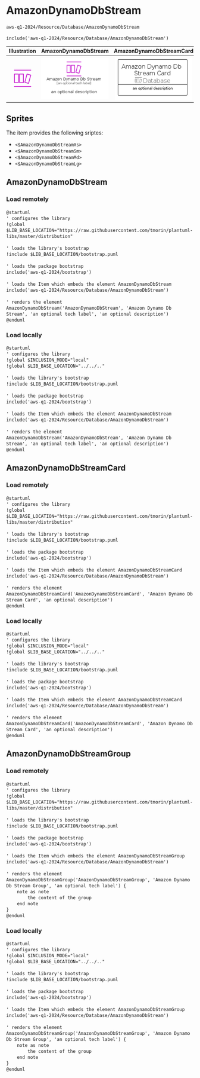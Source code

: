# AmazonDynamoDbStream


```text
aws-q1-2024/Resource/Database/AmazonDynamoDbStream
```

```text
include('aws-q1-2024/Resource/Database/AmazonDynamoDbStream')
```



| Illustration | AmazonDynamoDbStream | AmazonDynamoDbStreamCard | AmazonDynamoDbStreamGroup |
| :---: | :---: | :---: | :---: |
| ![illustration for Illustration](../../../aws-q1-2024/Resource/Database/AmazonDynamoDbStream.png) | ![illustration for AmazonDynamoDbStream](../../../aws-q1-2024/Resource/Database/AmazonDynamoDbStream.Local.png) | ![illustration for AmazonDynamoDbStreamCard](../../../aws-q1-2024/Resource/Database/AmazonDynamoDbStreamCard.Local.png) | ![illustration for AmazonDynamoDbStreamGroup](../../../aws-q1-2024/Resource/Database/AmazonDynamoDbStreamGroup.Local.png) |



## Sprites
The item provides the following sriptes:

- `<$AmazonDynamoDbStreamXs>`
- `<$AmazonDynamoDbStreamSm>`
- `<$AmazonDynamoDbStreamMd>`
- `<$AmazonDynamoDbStreamLg>`





## AmazonDynamoDbStream

### Load remotely
```plantuml
@startuml
' configures the library
!global $LIB_BASE_LOCATION="https://raw.githubusercontent.com/tmorin/plantuml-libs/master/distribution"

' loads the library's bootstrap
!include $LIB_BASE_LOCATION/bootstrap.puml

' loads the package bootstrap
include('aws-q1-2024/bootstrap')

' loads the Item which embeds the element AmazonDynamoDbStream
include('aws-q1-2024/Resource/Database/AmazonDynamoDbStream')

' renders the element
AmazonDynamoDbStream('AmazonDynamoDbStream', 'Amazon Dynamo Db Stream', 'an optional tech label', 'an optional description')
@enduml
```

### Load locally
```plantuml
@startuml
' configures the library
!global $INCLUSION_MODE="local"
!global $LIB_BASE_LOCATION="../../.."

' loads the library's bootstrap
!include $LIB_BASE_LOCATION/bootstrap.puml

' loads the package bootstrap
include('aws-q1-2024/bootstrap')

' loads the Item which embeds the element AmazonDynamoDbStream
include('aws-q1-2024/Resource/Database/AmazonDynamoDbStream')

' renders the element
AmazonDynamoDbStream('AmazonDynamoDbStream', 'Amazon Dynamo Db Stream', 'an optional tech label', 'an optional description')
@enduml
```

## AmazonDynamoDbStreamCard

### Load remotely
```plantuml
@startuml
' configures the library
!global $LIB_BASE_LOCATION="https://raw.githubusercontent.com/tmorin/plantuml-libs/master/distribution"

' loads the library's bootstrap
!include $LIB_BASE_LOCATION/bootstrap.puml

' loads the package bootstrap
include('aws-q1-2024/bootstrap')

' loads the Item which embeds the element AmazonDynamoDbStreamCard
include('aws-q1-2024/Resource/Database/AmazonDynamoDbStream')

' renders the element
AmazonDynamoDbStreamCard('AmazonDynamoDbStreamCard', 'Amazon Dynamo Db Stream Card', 'an optional description')
@enduml
```

### Load locally
```plantuml
@startuml
' configures the library
!global $INCLUSION_MODE="local"
!global $LIB_BASE_LOCATION="../../.."

' loads the library's bootstrap
!include $LIB_BASE_LOCATION/bootstrap.puml

' loads the package bootstrap
include('aws-q1-2024/bootstrap')

' loads the Item which embeds the element AmazonDynamoDbStreamCard
include('aws-q1-2024/Resource/Database/AmazonDynamoDbStream')

' renders the element
AmazonDynamoDbStreamCard('AmazonDynamoDbStreamCard', 'Amazon Dynamo Db Stream Card', 'an optional description')
@enduml
```

## AmazonDynamoDbStreamGroup

### Load remotely
```plantuml
@startuml
' configures the library
!global $LIB_BASE_LOCATION="https://raw.githubusercontent.com/tmorin/plantuml-libs/master/distribution"

' loads the library's bootstrap
!include $LIB_BASE_LOCATION/bootstrap.puml

' loads the package bootstrap
include('aws-q1-2024/bootstrap')

' loads the Item which embeds the element AmazonDynamoDbStreamGroup
include('aws-q1-2024/Resource/Database/AmazonDynamoDbStream')

' renders the element
AmazonDynamoDbStreamGroup('AmazonDynamoDbStreamGroup', 'Amazon Dynamo Db Stream Group', 'an optional tech label') {
    note as note
        the content of the group
    end note
}
@enduml
```

### Load locally
```plantuml
@startuml
' configures the library
!global $INCLUSION_MODE="local"
!global $LIB_BASE_LOCATION="../../.."

' loads the library's bootstrap
!include $LIB_BASE_LOCATION/bootstrap.puml

' loads the package bootstrap
include('aws-q1-2024/bootstrap')

' loads the Item which embeds the element AmazonDynamoDbStreamGroup
include('aws-q1-2024/Resource/Database/AmazonDynamoDbStream')

' renders the element
AmazonDynamoDbStreamGroup('AmazonDynamoDbStreamGroup', 'Amazon Dynamo Db Stream Group', 'an optional tech label') {
    note as note
        the content of the group
    end note
}
@enduml
```

